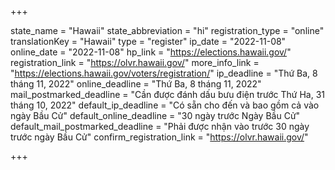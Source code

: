 +++

state_name = "Hawaii"
state_abbreviation = "hi"
registration_type = "online"
translationKey = "Hawaii"
type = "register"
ip_date = "2022-11-08"
online_date = "2022-11-08"
hp_link = "https://elections.hawaii.gov/"
registration_link = "https://olvr.hawaii.gov/"
more_info_link = "https://elections.hawaii.gov/voters/registration/"
ip_deadline = "Thứ Ba, 8 tháng 11, 2022"
online_deadline = "Thứ Ba, 8 tháng 11, 2022"
mail_postmarked_deadline = "Cần được đánh dấu bưu điện trước Thứ Ha, 31 tháng 10, 2022"
default_ip_deadline = "Có sẵn cho đến và bao gồm cả vào ngày Bầu Cử"
default_online_deadline = "30 ngày trước Ngày Bầu Cử"
default_mail_postmarked_deadline = "Phải được nhận vào trước 30 ngày trước ngày Bầu Cử"
confirm_registration_link = "https://olvr.hawaii.gov/"

+++